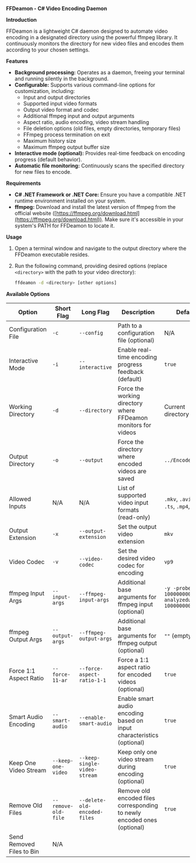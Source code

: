 ﻿**FFDeamon - C# Video Encoding Daemon**

**Introduction**

FFDeamon is a lightweight C# daemon designed to automate video encoding in a designated directory using the powerful ffmpeg library. It continuously monitors the directory for new video files and encodes them according to your chosen settings.

**Features**

* **Background processing:** Operates as a daemon, freeing your terminal and running silently in the background.
* **Configurable:** Supports various command-line options for customization, including:
    * Input and output directories
    * Supported input video formats
    * Output video format and codec
    * Additional ffmpeg input and output arguments
    * Aspect ratio, audio encoding, video stream handling
    * File deletion options (old files, empty directories, temporary files)
    * FFmpeg process termination on exit
    * Maximum history size
    * Maximum ffmpeg output buffer size
* **Interactive mode (optional):** Provides real-time feedback on encoding progress (default behavior).
* **Automatic file monitoring:** Continuously scans the specified directory for new files to encode.

**Requirements**

* **C# .NET Framework or .NET Core:** Ensure you have a compatible .NET runtime environment installed on your system.
* **ffmpeg:** Download and install the latest version of ffmpeg from the official website ([https://ffmpeg.org/download.html](https://ffmpeg.org/download.html)). Make sure it's accessible in your system's PATH for FFDeamon to locate it.

**Usage**

1. Open a terminal window and navigate to the output directory where the FFDeamon executable resides.
2. Run the following command, providing desired options (replace `<directory>` with the path to your video directory):

   ```bash
   ffdeamon -d <directory> [other options]
   ```

**Available Options**

| Option | Short Flag | Long Flag | Description | Default |
|---|---|---|---|---|
| Configuration File | `-c` | `--config` | Path to a configuration file (optional) | N/A |
| Interactive Mode | `-i` | `--interactive` | Enable real-time encoding progress feedback (default) | `true` |
| Working Directory | `-d` | `--directory` | Force the working directory where FFDeamon monitors for videos | Current directory |
| Output Directory | `-o` | `--output` | Force the directory where encoded videos are saved | `../Encoded` |
| Allowed Inputs | N/A | N/A | List of supported video input formats (read-only) | `.mkv`, `.avi`, `.vp9`, `.ts`, `.mp4`, `.webm` |
| Output Extension | `-x` | `--output-extension` | Set the output video extension | `mkv` |
| Video Codec | `-v` | `--video-codec` | Set the desired video codec for encoding | `vp9` |
| ffmpeg Input Args | `--input-args` | `--ffmpeg-input-args` | Additional base arguments for ffmpeg input (optional) | `-y -probesize 1000000000 -analyzeduration 100000000` |
| ffmpeg Output Args | `--output-args` | `--ffmpeg-output-args` | Additional base arguments for ffmpeg output (optional) | `""` (empty) |
| Force 1:1 Aspect Ratio | `--force-11-ar` | `--force-aspect-ratio-1-1` | Force a 1:1 aspect ratio for encoded videos (optional) | `true` |
| Smart Audio Encoding | `--smart-audio` | `--enable-smart-audio` | Enable smart audio encoding based on input characteristics (optional) | `true` |
| Keep One Video Stream | `--keep-one-video` | `--keep-single-video-stream` | Keep only one video stream during encoding (optional) | `true` |
| Remove Old Files | `--remove-old-file` | `--delete-old-encoded-files` | Remove old encoded files corresponding to newly encoded ones (optional) | `true` |
| Send Removed Files to Bin | N/A